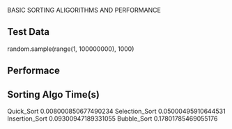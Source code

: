 BASIC SORTING ALIGORITHMS AND PERFORMANCE

Test Data
----------
random.sample(range(1, 100000000), 1000)




Performace
----------
Sorting Algo		Time(s)
----------------------------
Quick_Sort			  0.008000850677490234
Selection_Sort		0.05000495910644531
Insertion_Sort		0.09300947189331055
Bubble_Sort			  0.17801785469055176
